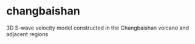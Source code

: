 # changbaishan
3D S-wave velocity model constructed in the Changbaishan volcano and adjacent regions
